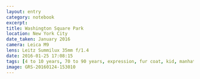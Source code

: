 ```yaml
--- 
layout: entry
category: notebook
excerpt:
title: Washington Square Park
location: New York City
date_taken: January 2016
camera: Leica M9
lens: Leitz Summilux 35mm f/1.4
date: 2016-01-25 17:08:15
tags: [4 to 10 years, 70 to 90 years, expression, fur coat, kid, manhattan, old woman, shoe, snow, winter]
image: GRS-20160124-153010
---
```

